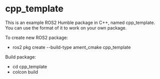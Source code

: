 # cpp_template

This is an example ROS2 Humble package in C++, named cpp_template. You can use the format of it to work on your own package.

To create new ROS2 package:
- ros2 pkg create --build-type ament_cmake cpp_template

Build package:
- cd cpp_template
- colcon build
